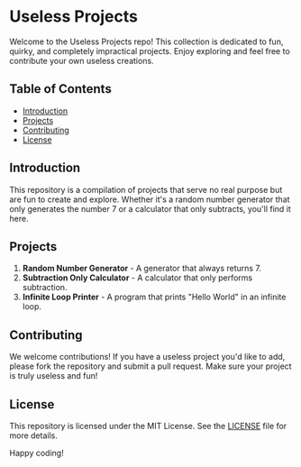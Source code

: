 # Useless Projects

Welcome to the Useless Projects repo! This collection is dedicated to fun, quirky, and completely impractical projects. Enjoy exploring and feel free to contribute your own useless creations.

## Table of Contents

- [Introduction](#introduction)
- [Projects](#projects)
- [Contributing](#contributing)
- [License](#license)

## Introduction

This repository is a compilation of projects that serve no real purpose but are fun to create and explore. Whether it's a random number generator that only generates the number 7 or a calculator that only subtracts, you'll find it here.

## Projects

1. **Random Number Generator** - A generator that always returns 7.
2. **Subtraction Only Calculator** - A calculator that only performs subtraction.
3. **Infinite Loop Printer** - A program that prints "Hello World" in an infinite loop.

## Contributing

We welcome contributions! If you have a useless project you'd like to add, please fork the repository and submit a pull request. Make sure your project is truly useless and fun!

## License

This repository is licensed under the MIT License. See the [LICENSE](LICENSE) file for more details.

Happy coding!
